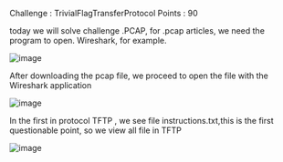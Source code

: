 Challenge : TrivialFlagTransferProtocol
Points : 90 

today we will solve challenge .PCAP, for .pcap articles, we need the program to open. Wireshark, for example.


![image](https://github.com/hieubmt1112004/Forensics/assets/125638408/84c4e1f9-ded3-469a-abc3-249ae54b01b2)



After downloading the pcap file, we proceed to open the file with the Wireshark application


![image](https://github.com/hieubmt1112004/Forensics/assets/125638408/6ccbf830-c27b-47b6-836c-f0700cff0b84)


In the first in protocol TFTP , we see file instructions.txt,this is the first questionable point, so we view all file in TFTP

![image](https://github.com/hieubmt1112004/Forensics/assets/125638408/5a17642c-bd18-4bfd-afef-4bbd4a1ea0bd)







